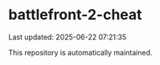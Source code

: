 # battlefront-2-cheat

Last updated: 2025-06-22 07:21:35

This repository is automatically maintained.
